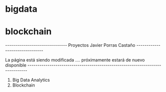 # bigdata
# blockchain
<p>-------------------------------
Proyectos Javier Porras Castaño
-------------------------------</p>
La página está siendo modificada .... próximamente estará de nuevo disponible
------------------------------------------------------------------------------

1) Big Data Analytics
2) Blockchain

